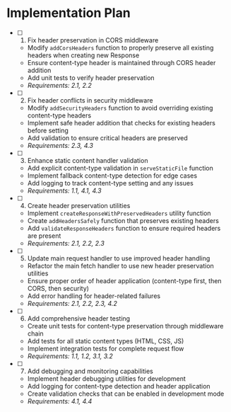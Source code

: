 # Implementation Plan

- [ ] 1. Fix header preservation in CORS middleware
  - Modify `addCorsHeaders` function to properly preserve all existing headers when creating new Response
  - Ensure content-type header is maintained through CORS header addition
  - Add unit tests to verify header preservation
  - _Requirements: 2.1, 2.2_

- [ ] 2. Fix header conflicts in security middleware
  - Modify `addSecurityHeaders` function to avoid overriding existing content-type headers
  - Implement safe header addition that checks for existing headers before setting
  - Add validation to ensure critical headers are preserved
  - _Requirements: 2.3, 4.3_

- [ ] 3. Enhance static content handler validation
  - Add explicit content-type validation in `serveStaticFile` function
  - Implement fallback content-type detection for edge cases
  - Add logging to track content-type setting and any issues
  - _Requirements: 1.1, 4.1, 4.3_

- [ ] 4. Create header preservation utilities
  - Implement `createResponseWithPreservedHeaders` utility function
  - Create `addHeadersSafely` function that preserves existing headers
  - Add `validateResponseHeaders` function to ensure required headers are present
  - _Requirements: 2.1, 2.2, 2.3_

- [ ] 5. Update main request handler to use improved header handling
  - Refactor the main fetch handler to use new header preservation utilities
  - Ensure proper order of header application (content-type first, then CORS, then security)
  - Add error handling for header-related failures
  - _Requirements: 2.1, 2.2, 2.3, 4.2_

- [ ] 6. Add comprehensive header testing
  - Create unit tests for content-type preservation through middleware chain
  - Add tests for all static content types (HTML, CSS, JS)
  - Implement integration tests for complete request flow
  - _Requirements: 1.1, 1.2, 3.1, 3.2_

- [ ] 7. Add debugging and monitoring capabilities
  - Implement header debugging utilities for development
  - Add logging for content-type detection and header application
  - Create validation checks that can be enabled in development mode
  - _Requirements: 4.1, 4.4_